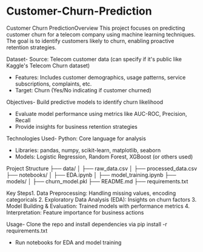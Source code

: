 # Customer-Churn-Prediction
Customer Churn PredictionOverview
This project focuses on predicting customer churn for a telecom company using machine learning techniques. The goal is to identify customers likely to churn, enabling proactive retention strategies.

Dataset- Source: Telecom customer data (can specify if it's public like Kaggle's Telecom Churn dataset)
- Features: Includes customer demographics, usage patterns, service subscriptions, complaints, etc.
- Target: Churn (Yes/No indicating if customer churned)

Objectives- Build predictive models to identify churn likelihood
- Evaluate model performance using metrics like AUC-ROC, Precision, Recall
- Provide insights for business retention strategies

Technologies Used- Python: Core language for analysis
- Libraries: pandas, numpy, scikit-learn, matplotlib, seaborn
- Models: Logistic Regression, Random Forest, XGBoost (or others used)

Project Structure
├── data/
│   ├── raw_data.csv
│   ├── processed_data.csv
├── notebooks/
│   ├── EDA.ipynb
│   ├── model_training.ipynb
├── models/
│   ├── churn_model.pkl
├── README.md
├── requirements.txt


Key Steps1. Data Preprocessing: Handling missing values, encoding categoricals
2. Exploratory Data Analysis (EDA): Insights on churn factors
3. Model Building & Evaluation: Trained models with performance metrics
4. Interpretation: Feature importance for business actions

Usage- Clone the repo and install dependencies via pip install -r requirements.txt
- Run notebooks for EDA and model training
